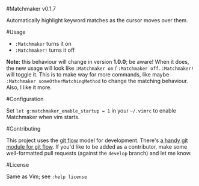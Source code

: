 #Matchmaker v0.1.7

Automatically highlight keyword matches as the cursor moves over them.

#Usage

* `:Matchmaker` turns it on
* `:Matchmaker!` turns it off

**Note:** this behaviour will change in version **1.0.0**; be aware! When it
does, the new usage will look like `:Matchmaker on` / `:Matchmaker off`.
`:Matchmaker!` will toggle it. This is to make way for more commands, like
maybe `:Matchmaker someOtherMatchingMethod` to change the matching behaviour.
Also, I like it more.

#Configuration

Set `let g:matchmaker_enable_startup = 1` in your `~/.vimrc` to enable
Matchmaker when vim starts.

#Contributing

This project uses the [git 
flow](http://nvie.com/posts/a-successful-git-branching-model/) model for 
development. There's [a handy git module for git 
flow](//github.com/nvie/gitflow). If you'd like to be added as a contributor, 
make some well-formatted pull requests (against the `develop` branch) and let 
me know.

#License

Same as Vim; see `:help license`
